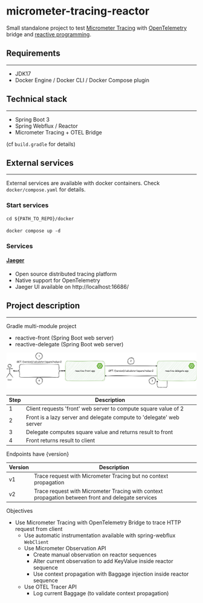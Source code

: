 # micrometer-tracing-reactor

Small standalone project to test [Micrometer Tracing](https://docs.micrometer.io/tracing/reference/index.html) with [OpenTelemetry](https://opentelemetry.io/) bridge and [reactive programming](https://projectreactor.io/).

## Requirements

---
- JDK17
- Docker Engine / Docker CLI / Docker Compose plugin

## Technical stack

---
- Spring Boot 3
- Spring Webflux / Reactor
- Micrometer Tracing + OTEL Bridge

(cf `build.gradle` for details)

## External services

---
External services are available with docker containers. Check `docker/compose.yaml` for details.

### Start services
```shell
cd ${PATH_TO_REPO}/docker

docker compose up -d
```

### Services
#### [Jaeger](https://www.jaegertracing.io/)
- Open source distributed tracing platform
- Native support for OpenTelemetry
- Jaeger UI available on http://localhost:16686/

## Project description

---
Gradle multi-module project
- reactive-front (Spring Boot web server)
- reactive-delegate (Spring Boot web server)

![docs/project_description.svg](docs/project_description.svg)

| Step | Description                                                          |
|------|----------------------------------------------------------------------|
| 1    | Client requests 'front' web server to compute square value of 2      |
| 2    | Front is a lazy server and delegate compute to 'delegate' web server |
| 3    | Delegate computes square value and returns result to front           |
| 4    | Front returns result to client                                       |

Endpoints have {version}

| Version | Description                                                                                        |
|---------|----------------------------------------------------------------------------------------------------|
| v1      | Trace request with Micrometer Tracing but no context propagation                                   |
| v2      | Trace request with Micrometer Tracing with context propagation between front and delegate services |

Objectives
- Use Micrometer Tracing with OpenTelemetry Bridge to trace HTTP request from client
  - Use automatic instrumentation available with spring-webflux `WebClient`
  - Use Micrometer Observation API
    - Create manual observation on reactor sequences
    - Alter current observation to add KeyValue inside reactor sequence
    - Use context propagation with Baggage injection inside reactor sequence
  - Use OTEL Tracer API
    - Log current Baggage (to validate context propagation)